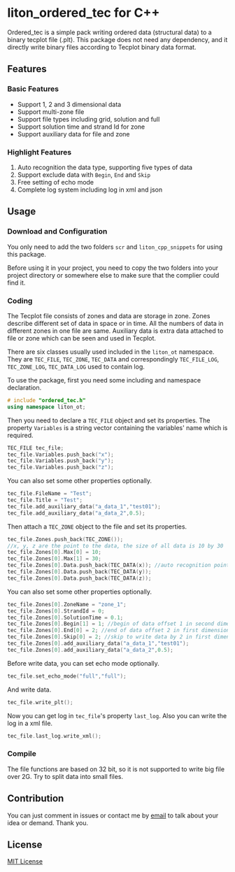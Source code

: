# liton_ordered_tec for C++

Ordered_tec is a simple pack writing ordered data (structural data) to a binary tecplot file (.plt). This package does not need any dependency, and it directly write binary files according to Tecplot binary data format.

## Features

### Basic Features
* Support 1, 2 and 3 dimensional data
* Support multi-zone file
* Support file types including grid, solution and full
* Support solution time and strand Id for zone
* Support auxiliary data for file and zone

### Highlight Features
1. Auto recognition the data type, supporting five types of data
2. Support exclude data with `Begin`, `End` and `Skip`
3. Free setting of echo mode
4. Complete log system including log in xml and json

## Usage

### Download and Configuration
You only need to add the two folders `scr` and `liton_cpp_snippets` for using this package.

Before using it in your project, you need to copy the two folders into your project directory or somewhere else to make sure that the complier could find it. 

### Coding
The Tecplot file consists of zones and data are storage in zone. Zones describe different set of data in space or in time. All the numbers of data in different zones in one file are same. Auxiliary data is extra data attached to file or zone which can be seen and used in Tecplot.

There are six classes usually used included in the `liton_ot` namespace. They are `TEC_FILE`, `TEC_ZONE`, `TEC_DATA` and correspondingly `TEC_FILE_LOG`, `TEC_ZONE_LOG`, `TEC_DATA_LOG` used to contain log.

To use the package, first you need some including and namespace declaration.
```c++
# include "ordered_tec.h"
using namespace liton_ot;
```

Then you need to declare a `TEC_FILE` object and set its properties. The property `Variables` is a string vector containing the variables' name which is required.
```c++
TEC_FILE tec_file;
tec_file.Variables.push_back("x");
tec_file.Variables.push_back("y");
tec_file.Variables.push_back("z");
```
You can also set some other properties optionally.
```c++
tec_file.FileName = "Test";
tec_file.Title = "Test";
tec_file.add_auxiliary_data("a_data_1","test01");
tec_file.add_auxiliary_data("a_data_2",0.5);
```

Then attach a `TEC_ZONE` object to the file and set its properties.
```c++
tec_file.Zones.push_back(TEC_ZONE());
//x, y, z are the point to the data, the size of all data is 10 by 30
tec_file.Zones[0].Max[0] = 10;
tec_file.Zones[0].Max[1] = 30;
tec_file.Zones[0].Data.push_back(TEC_DATA(x)); //auto recognition point type
tec_file.Zones[0].Data.push_back(TEC_DATA(y));
tec_file.Zones[0].Data.push_back(TEC_DATA(z));
```

You can also set some other properties optionally.
```c++
tec_file.Zones[0].ZoneName = "zone_1";
tec_file.Zones[0].StrandId = 0;
tec_file.Zones[0].SolutionTime = 0.1;
tec_file.Zones[0].Begin[1] = 1; //begin of data offset 1 in second dimension
tec_file.Zones[0].End[0] = 2; //end of data offset 2 in first dimension
tec_file.Zones[0].Skip[0] = 2; //skip to write data by 2 in first dimension
tec_file.Zones[0].add_auxiliary_data("a_data_1","test01");
tec_file.Zones[0].add_auxiliary_data("a_data_2",0.5);
```

Before write data, you can set echo mode optionally.
```c++
tec_file.set_echo_mode("full","full");
```

And write data.
```c++
tec_file.write_plt();
```

Now you can get log in `tec_file`'s property `last_log`. Also you can write the log in a xml file.
```c++
tec_file.last_log.write_xml();
```

### Compile
The file functions are based on 32 bit, so it is not supported to write big file over 2G. Try to split data into small files.

## Contribution
You can just comment in issues or contact me by [email](mailto:luan_ming_yi@126.com) to talk about your idea or demand. Thank you.

## License
[MIT License](https://opensource.org/licenses/MIT)

